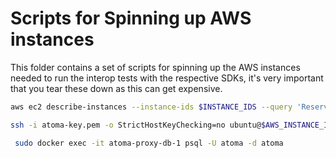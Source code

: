 # Scripts for Spinning up AWS instances

This folder contains a set of scripts for spinning up the AWS instances needed to run the interop tests with the respective SDKs, it's very important that you tear these down as this can get expensive.


```bash
aws ec2 describe-instances --instance-ids $INSTANCE_IDS --query 'Reservations[*].Instances[*].PublicIpAddress' --output text
```

```bash
ssh -i atoma-key.pem -o StrictHostKeyChecking=no ubuntu@$AWS_INSTANCE_IP
```

```bash
 sudo docker exec -it atoma-proxy-db-1 psql -U atoma -d atoma
 ```